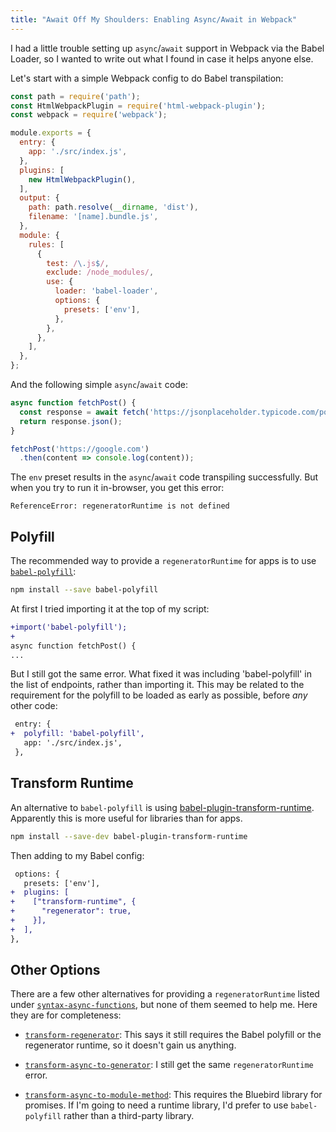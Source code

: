 ```yaml
---
title: "Await Off My Shoulders: Enabling Async/Await in Webpack"
---
```


I had a little trouble setting up `async`/`await` support in Webpack via the Babel Loader, so I wanted to write out what I found in case it helps anyone else.

Let's start with a simple Webpack config to do Babel transpilation:

```js
const path = require('path');
const HtmlWebpackPlugin = require('html-webpack-plugin');
const webpack = require('webpack');

module.exports = {
  entry: {
    app: './src/index.js',
  },
  plugins: [
    new HtmlWebpackPlugin(),
  ],
  output: {
    path: path.resolve(__dirname, 'dist'),
    filename: '[name].bundle.js',
  },
  module: {
    rules: [
      {
        test: /\.js$/,
        exclude: /node_modules/,
        use: {
          loader: 'babel-loader',
          options: {
            presets: ['env'],
          },
        },
      },
    ],
  },
};

```

And the following simple `async`/`await` code:

```js
async function fetchPost() {
  const response = await fetch('https://jsonplaceholder.typicode.com/posts/1')
  return response.json();
}

fetchPost('https://google.com')
  .then(content => console.log(content));
```

The `env` preset results in the `async`/`await` code transpiling successfully. But when you try to run it in-browser, you get this error:

```
ReferenceError: regeneratorRuntime is not defined
```

## Polyfill

The recommended way to provide a `regeneratorRuntime` for apps is to use [`babel-polyfill`](https://babeljs.io/docs/usage/polyfill/):

```sh
npm install --save babel-polyfill
```

At first I tried importing it at the top of my script:

```diff
+import('babel-polyfill');
+
async function fetchPost() {
...
```

But I still got the same error. What fixed it was including 'babel-polyfill' in the list of endpoints, rather than importing it. This may be related to the requirement for the polyfill to be loaded as early as possible, before *any* other code:

```diff
 entry: {
+  polyfill: 'babel-polyfill',
   app: './src/index.js',
 },
```

## Transform Runtime

An alternative to `babel-polyfill` is using [babel-plugin-transform-runtime](https://babeljs.io/docs/plugins/transform-runtime/). Apparently this is more useful for libraries than for apps.

```sh
npm install --save-dev babel-plugin-transform-runtime
```

Then adding to my Babel config:

```diff
 options: {
   presets: ['env'],
+  plugins: [
+    ["transform-runtime", {
+      "regenerator": true,
+    }],
+  ],
},
```

## Other Options

There are a few other alternatives for providing a `regeneratorRuntime` listed under [`syntax-async-functions`](https://babeljs.io/docs/plugins/syntax-async-functions), but none of them seemed to help me. Here they are for completeness:

- [`transform-regenerator`](https://babeljs.io/docs/plugins/transform-regenerator/): This says it still requires the Babel polyfill or the regenerator runtime, so it doesn't gain us anything.

- [`transform-async-to-generator`](https://babeljs.io/docs/plugins/transform-async-to-generator): I still get the same `regeneratorRuntime` error.

- [`transform-async-to-module-method`](https://babeljs.io/docs/plugins/transform-async-to-module-method/): This requires the Bluebird library for promises. If I'm going to need a runtime library, I'd prefer to use `babel-polyfill` rather than a third-party library.
